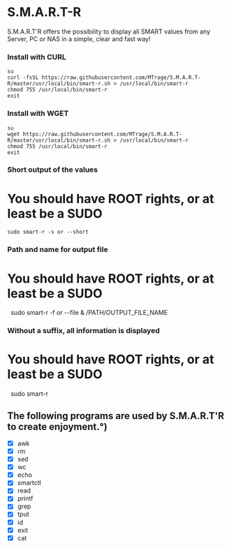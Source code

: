 # S.M.A.R.T-R
S.M.A.R.T'R offers the possibility to display all SMART values from any Server, PC or NAS in a simple, clear and fast way!

### Install with CURL
    su
    curl -fsSL https://raw.githubusercontent.com/MTrage/S.M.A.R.T-R/master/usr/local/bin/smart-r.sh > /usr/local/bin/smart-r
    chmod 755 /usr/local/bin/smart-r
    exit

### Install with WGET
    su
    wget https://raw.githubusercontent.com/MTrage/S.M.A.R.T-R/master/usr/local/bin/smart-r.sh > /usr/local/bin/smart-r
    chmod 755 /usr/local/bin/smart-r
    exit

### Short output of the values
# You should have ROOT rights, or at least be a SUDO
    sudo smart-r -s or --short
    
### Path and name for output file
# You should have ROOT rights, or at least be a SUDO
    sudo smart-r -f or --file & /PATH/OUTPUT_FILE_NAME
    
### Without a suffix, all information is displayed
# You should have ROOT rights, or at least be a SUDO
    sudo smart-r

## The following programs are used by S.M.A.R.T'R to create enjoyment.°)
- [x] awk
- [x] rm
- [x] sed
- [x] wc
- [x] echo
- [x] smartctl
- [x] read
- [x] printf
- [x] grep
- [x] tput
- [x] id
- [x] exit
- [x] cat
